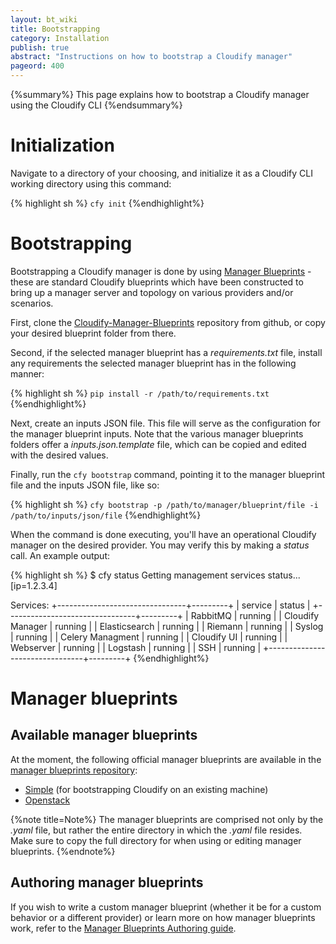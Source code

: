 ```yaml
---
layout: bt_wiki
title: Bootstrapping
category: Installation
publish: true
abstract: "Instructions on how to bootstrap a Cloudify manager"
pageord: 400
---
```


{%summary%} This page explains how to bootstrap a Cloudify manager using the Cloudify CLI {%endsummary%}


# Initialization

Navigate to a directory of your choosing, and initialize it as a Cloudify CLI working directory using this command:

{% highlight sh %}
`cfy init`
{%endhighlight%}


# Bootstrapping

Bootstrapping a Cloudify manager is done by using [Manager Blueprints](reference-terminology.html#manager-blueprints) - these are standard Cloudify blueprints which have been constructed to bring up a manager server and topology on various providers and/or scenarios.

First, clone the [Cloudify-Manager-Blueprints](https://github.com/cloudify-cosmo/cloudify-manager-blueprints) repository from github, or copy your desired blueprint folder from there.

Second, if the selected manager blueprint has a *requirements.txt* file, install any requirements the selected manager blueprint has in the following manner:

{% highlight sh %}
`pip install -r /path/to/requirements.txt`
{%endhighlight%}


Next, create an inputs JSON file. This file will serve as the configuration for the manager blueprint inputs. Note that the various manager blueprints folders offer a *inputs.json.template* file, which can be copied and edited with the desired values.

Finally, run the `cfy bootstrap` command, pointing it to the manager blueprint file and the inputs JSON file, like so:

{% highlight sh %}
`cfy bootstrap -p /path/to/manager/blueprint/file -i /path/to/inputs/json/file`
{%endhighlight%}


When the command is done executing, you'll have an operational Cloudify manager on the desired provider. You may verify this by making a *status* call.
An example output:

{% highlight sh %}
$ cfy status
Getting management services status... [ip=1.2.3.4]

Services:
+--------------------------------+---------+
|            service             |  status |
+--------------------------------+---------+
| RabbitMQ                       | running |
| Cloudify Manager               | running |
| Elasticsearch                  | running |
| Riemann                        | running |
| Syslog                         | running |
| Celery Managment               | running |
| Cloudify UI                    | running |
| Webserver                      | running |
| Logstash                       | running |
| SSH                            | running |
+--------------------------------+---------+
{%endhighlight%}


# Manager blueprints

## Available manager blueprints
At the moment, the following official manager blueprints are available in the [manager blueprints repository](https://github.com/cloudify-cosmo/cloudify-manager-blueprints):

- [Simple](reference-simple-manager.html) (for bootstrapping Cloudify on an existing machine)
- [Openstack](reference-openstack-manager.html)

{%note title=Note%}
The manager blueprints are comprised not only by the *.yaml* file, but rather the entire directory in which the *.yaml* file resides. Make sure to copy the full directory for when using or editing manager blueprints.
{%endnote%}


## Authoring manager blueprints
If you wish to write a custom manager blueprint (whether it be for a custom behavior or a different provider) or learn more on how manager blueprints work, refer to the [Manager Blueprints Authoring guide](guide-authoring-manager-blueprints.html).